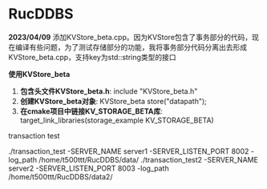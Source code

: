 # RucDDBS

**2023/04/09** 添加KVStore_beta.cpp。因为KVStore包含了事务部分的代码，现在编译有些问题，为了测试存储部分的功能，我将事务部分代码分离出去形成KVStore_beta.cpp，支持key为std::string类型的接口

**使用KVStore_beta**

1. **包含头文件KVStore_beta.h**: include "KVStore_beta.h"
2. **创建KVStore_beta对象**: KVStore_beta store("datapath");
3. **在cmake项目中链接KV_STORAGE_BETA库**:  target_link_libraries(storage_example KV_STORAGE_BETA)

transaction test

./transaction_test -SERVER_NAME server1 -SERVER_LISTEN_PORT 8002 -log_path /home/t500ttt/RucDDBS/data/
./transaction_test2 -SERVER_NAME server2 -SERVER_LISTEN_PORT 8003 -log_path /home/t500ttt/RucDDBS/data2/